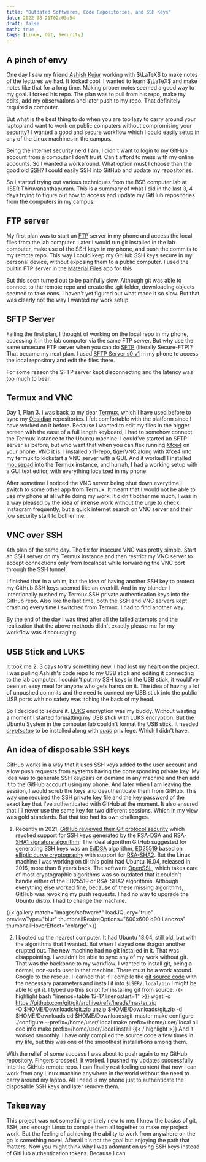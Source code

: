 ```yaml
---
title: "Outdated Softwares, Code Repositories, and SSH Keys"
date: 2022-08-21T02:03:54
draft: false
math: true
tags: [Linux, Git, Security]
---
```


## A pinch of envy
One day I saw my friend [Ashish Kujur](https://github.com/ashishKujur7) working with $\LaTeX$ to make notes of the lectures we had. It looked cool. I wanted to learn $\LaTeX$ and make notes like that for a long time. Making proper notes seemed a good way to my goal. I forked his repo. The plan was to pull from his repo, make my edits, add my observations and later push to my repo. That definitely required a computer.

But what is the best thing to do when you are too lazy to carry around your laptop and want to work on public computers without compromising your security? I wanted a good and secure workflow which I could easily setup in any of the Linux machines in the campus.

Being the internet security nerd I am, I didn't want to login to my GitHub account from a computer I don't trust. Can't afford to mess with my online accounts. So I wanted a workaround. What option must I choose than the good old [SSH](https://en.wikipedia.org/wiki/Secure_Shell "An encrypted protocol which provides shell access to remote systems")? I could easily SSH into GitHub and update my repositories. 

So I started trying out various techniques from the BSB computer lab at IISER Thiruvananthapuram. This is a summary of what I did in the last 3, 4 days trying to figure out how to access and update my GitHub repositories from the computers in my campus.

## FTP server

My first plan was to start an [FTP](https://en.wikipedia.org/wiki/FTP_server "File Transfer Protocol") server in my phone and access the local files from the lab computer. Later I would run git installed in the lab computer, make use of the SSH keys in my phone, and push the commits to my remote repo. This way I could keep my GitHub SSH keys secure in my personal device, without exposing them to a public computer. I used the builtin FTP server in the [Material Files](https://play.google.com/store/apps/details?id=me.zhanghai.android.files&hl=en_IN&gl=US) app for this

But this soon turned out to be painfully slow. Although git was able to connect to the remote repo and create the .git folder, downloading objects seemed to take eons. I haven't yet figured out what made it so slow. But that was clearly not the way I wanted my work setup.


## SFTP Server

Failing the first plan, I thought of working on the local repo in my phone, accessing it in the lab computer via the same FTP server. But why use the same unsecure FTP server when you can do [SFTP](https://en.wikipedia.org/wiki/SSH_File_Transfer_Protocol "Secure File Transfer Protocol") (literally Secure-FTP)? That became my next plan. I used [SFTP Server s0 v1](https://play.google.com/store/apps/details?id=ch.becke.sftp_server__s0_v1&hl=en_IN&gl=US "A simple android app which configures and SFTP server") in my phone to access the local repository and edit the files there.

For some reason the SFTP server kept disconnecting and the latency was too much to bear.


## Termux and VNC

Day 1, Plan 3. I was back to my dear [Termux](https://termux.dev/en/ "An android app which emulates a basic Linux shell"), which I have used before to sync my [Obsidian](https://obsidian.md/ "A markdown notetaking app") repositories. I felt comfortable with the platform since I have worked on it before. Because I wanted to edit my files in the bigger screen with the ease of a full length keyboard, I had to somehow connect the Termux instance to the Ubuntu machine. I could've started an SFTP server as before, but who want that when you can flex running [Xfce4](https://www.xfce.org/ "A full blown desktop environment, basically GUI for the terminal") on your phone. [VNC](https://en.wikipedia.org/wiki/Virtual_Network_Computing "A desktop sharing protocol") it is. I installed x11-repo, tigerVNC along with Xfce4 into my termux to kickstart a VNC server with a GUI. And it worked! I installed [mousepad](https://docs.xfce.org/apps/mousepad/start "Default text editor for Xfce4 desktop") into the Termux instance, and hurrah, I had a working setup with a GUI text editor, with everything localized in my phone.

After sometime I noticed the VNC server being shut down everytime I switch to some other app from Termux. It meant that I would not be able to use my phone at all while doing my work. It didn't bother me much, I was in a way pleased by the idea of intense work without the urge to check Instagram frequently, but a quick internet search on VNC server and their low security start to bother me.


## VNC over SSH

4th plan of the same day. The fix for insecure VNC was pretty simple. Start an SSH server on my Termux instance and then restrict my VNC server to accept connections only from localhost while forwarding the VNC port through the SSH tunnel. 

I finished that in a whim, but the idea of having another SSH key to protect my GitHub SSH keys seemed like an overkill. And in my blunder I intentionally pushed my Termux SSH private authentication keys into the GitHub repo. Also like the last time, both the SSH and VNC servers kept crashing every time I switched from Termux. I had to find another way. 
    
By the end of the day I was tired after all the failed attempts and the realization that the above methods didn't exactly please me for my workflow was discouraging. 


## USB Stick and LUKS
It took me 2, 3 days to try something new. I had lost my heart on the project. I was pulling Ashish's code repo to my USB stick and editing it connecting to the lab computer. I couldn't put my SSH keys in the USB stick, it would've been an easy meal for anyone who gets hands on it. The idea of having a lot of unpushed commits and the need to connect my USB stick into the public USB ports with no safety was itching the back of my head.

So I decided to secure it. [LUKS](https://en.wikipedia.org/wiki/Linux_Unified_Key_Setup "A Linux disk encription software") encryption was my buddy. Without wasting a moment I started formatting my USB stick with LUKS encryption. But the Ubuntu System in the computer lab couldn't format the USB stick. It needed [_cryptsetup_](https://Linux.die.net/man/8/cryptsetup "Linux programme which takes care of LUKS encryption") to be installed along with [_sudo_](https://en.wikipedia.org/wiki/Sudo "The wet dream of every Linux haxxer") privilege. Which I didn't have.


## An idea of disposable SSH keys

GitHub works in a way that it uses SSH keys added to the user account and allow push requests from systems having the corresponding private key. My idea was to generate SSH keypairs on demand in any machine and then add it to the GitHub account using my phone. And later when I am leaving the session, I would scrub the keys and deauthenticate them from GitHub. This way one required the SSH private key file and the key password of the exact key that I've authenticated with GitHub at the moment. It also ensured that I'll never use the same key for two different sessions. Which in my view was gold standards. But that too had its own challenges.

   1. Recently in 2021, [GitHub reviewed their Git protocol security](https://github.blog/2021-09-01-improving-git-protocol-security-github/) which revoked support for SSH keys generated by the RSA-DSA and [RSA-SHA1 signature algorithm](https://crypto.stackexchange.com/questions/60619/after-googles-collision-attack-is-rsa-sha1-signature-still-safe "A cryptography stackexchange discussion on the security of rsa-sha1"). The ideal algorithm GitHub suggested for generating SSH keys was an [EdDSA](https://en.wikipedia.org/wiki/EdDSA "Edwards-curve Digital Signature Algorithm") algorithm, [ED25519](https://en.wikipedia.org/wiki/EdDSA#Ed25519) based on [elliptic curve cryptography](https://en.wikipedia.org/wiki/Elliptic_Curve_Digital_Signature_Algorithm) with support for [RSA-SHA2](https://en.wikipedia.org/wiki/SHA-2). But the Linux machine I was working on till this point had Ubuntu 16.04, released in 2016, more than 8 years back. The software [OpenSSL](https://www.openssl.org/), which takes care of most cryptographic algorithms was so outdated that it couldn't handle either of the ED25519 or RSA-SHA2 algorithms. Although everything else worked fine, because of these missing algorithms, GitHub was revoking my push requests. I had no way to upgrade the Ubuntu distro. I had to change the machine.
  
{{< gallery match="images/software*" loadJQuery="true" previewType="blur" thumbnailResizeOptions="600x600 q90 Lanczos" thumbnailHoverEffect="enlarge">}}

   2. I booted up the nearest computer. It had Ubuntu 18.04, still old, but with the algorithms that I wanted. But when I slayed one dragon another erupted out. The new machine had no git installed in it. That was disappointing. I wouldn't be able to sync any of my work without git. That was the backbone to my workflow. I wanted to install git, being a normal, non-sudo user in that machine. There must be a work around. Google to the rescue. I learned that if I compile the [git source code](https://github.com/git/git) with the necessary parameters and install it into `$USER/.local/bin` I might be able to git it. I typed up this script for installing git from source.
{{< highlight bash "linenos=table 15-17,linenostart=1" >}}
wget -c https://github.com/git/git/archive/refs/heads/master.zip \
-O $HOME/Downloads/git.zip
unzip $HOME/Downloads/git.zip -d $HOME/Downloads
cd $HOME/Downloads/git-master
make configure
./configure --prefix=/home/user/.local
make prefix=/home/user/.local all doc info
make prefix=/home/user/.local install
{{< / highlight >}}
And it worked smoothly. I have only compiled the source code a few times in my life, but this was one of the smoothest installations among them.

With the relief of some success I was about to push again to my GitHub repository. Fingers crossed!. It worked. I pushed my updates successfully into the GitHub remote repo. I can finally rest feeling content that now I can work from any Linux machine anywhere in the world without the need to carry around my laptop. All I need is my phone just to authenticate the disposable SSH keys and later remove them.


## Takeaway

This project was not something entirely new to me. I knew the basics of git, SSH, and enough Linux to compile them all together to make my project work. But the feeling of achieving the ability to work from anywhere on the go is something novel. Afterall it's not the goal but enjoying the path that matters. Now you might think why I was adamant on using SSH keys instead of GitHub authentication tokens. Because I can. 
